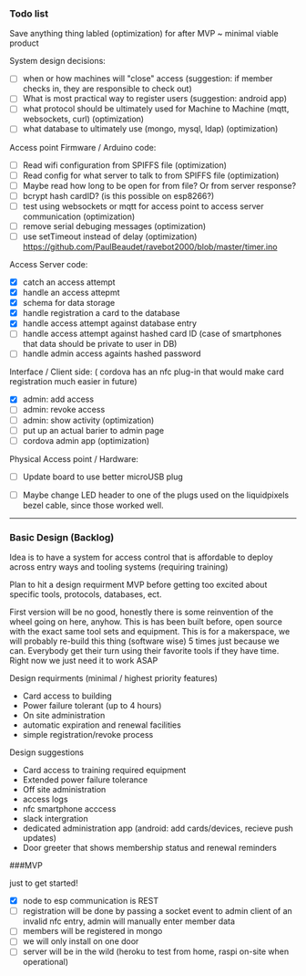 ### Todo list

Save anything thing labled (optimization) for after MVP ~ minimal viable product

System design decisions:

- [ ] when or how machines will "close" access (suggestion: if member checks in, they are responsible to check out)
- [ ] What is most practical way to register users (suggestion: android app)
- [ ] what protocol should be ultimately used for Machine to Machine (mqtt, websockets, curl) (optimization)
- [ ] what database to ultimately use (mongo, mysql, ldap) (optimization)

Access point Firmware / Arduino code:

- [ ] Read wifi configuration from SPIFFS file (optimization)
- [ ] Read config for what server to talk to from SPIFFS file (optimization)
- [ ] Maybe read how long to be open for from file? Or from server response?
- [ ] bcrypt hash cardID? (is this possible on esp8266?)  
- [ ] test using websockets or mqtt for access point to access server communication (optimization)
- [ ] remove serial debuging messages (optimization)
- [ ] use setTimeout instead of delay (optimization) https://github.com/PaulBeaudet/ravebot2000/blob/master/timer.ino

Access Server code:

- [x] catch an access attempt
- [x] handle an access attepmt
- [x] schema for data storage
- [x] handle registration a card to the database
- [x] handle access attempt against database entry
- [ ] handle access attempt against hashed card ID (case of smartphones that data should be private to user in DB)
- [ ] handle admin access againts hashed password

Interface / Client side: ( cordova has an nfc plug-in that would make card registration much easier in future)

- [x] admin: add access
- [ ] admin: revoke access
- [ ] admin: show activity (optimization)
- [ ] put up an actual barier to admin page
- [ ] cordova admin app (optimization)

Physical Access point / Hardware:

- [ ] Update board to use better microUSB plug
- [ ] Maybe change LED header to one of the plugs used on the liquidpixels bezel cable, since those worked well.


---

### Basic Design (Backlog)

Idea is to have a system for access control that is affordable to deploy across entry ways and tooling systems (requiring training)

Plan to hit a design requirment MVP before getting too excited about specific tools, protocols, databases, ect.

First version will be no good, honestly there is some reinvention of the wheel going on here, anyhow. This is has been built before, open source with the exact same tool sets and equipment. This is for a makerspace, we will probably re-build this thing (software wise) 5 times just because we can. Everybody get their turn using their favorite tools if they have time. Right now we just need it to work ASAP 

Design requirments (minimal / highest priority features)

 - Card access to building
 - Power failure tolerant (up to 4 hours)
 - On site administration
 - automatic expiration and renewal facilities
 - simple registration/revoke process

Design suggestions

 - Card access to training required equipment
 - Extended power failure tolerance
 - Off site administration
 - access logs
 - nfc smartphone acccess
 - slack intergration
 - dedicated administration app (android: add cards/devices, recieve push updates)
 - Door greeter that shows membership status and renewal reminders

###MVP

just to get started!

- [x] node to esp communication is REST
- [ ] registration will be done by passing a socket event to admin client of an invalid nfc entry, admin will manually enter member data 
- [ ] members will be registered in mongo
- [ ] we will only install on one door
- [ ] server will be in the wild (heroku to test from home, raspi on-site when operational)
